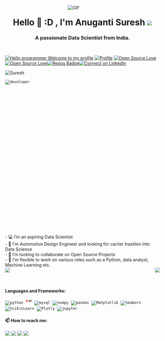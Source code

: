 <img align="right" alt="GIF"  width="300px" src="https://github.com/sureshmecad/sureshmecad/blob/main/suresh%20-master/Profile%20generator/giphy.webp" />

<h1 align="center">Hello 👋  :D , I'm Anuganti Suresh <img src="https://github.com/sureshmecad/sureshmecad/blob/main/suresh%20-master/Profile%20generator/Developer.gif" width="65px"></h1>
<h3 align="center"> A passionate Data Scientist from India.</h3><br>

[![Hello programmer Welcome to my profile](https://img.shields.io/badge/Hello,Programmer!-Welcome<3-brightgreen.svg?style=flat&logo=github)](https://github.com/sureshmecad) [![Profile](https://Visitor-badge.glitch.me/badge?page_id=sureshmecad.profileviews-badge)](https://github.com/sureshmecad) [![Open Source Love](https://img.shields.io/github/followers/sureshmecad?style=social)](https://github.com/sureshmecad?tab=followers)[![Open Source Love](https://badges.frapsoft.com/os/v2/open-source.svg?v=103)](https://github.com/sureshmecad)[![Repos Badge](https://badges.pufler.dev/repos/sureshmecad)](https://badges.pufler.dev/repos/sureshmecad)[![Connect on LinkedIn](https://img.shields.io/badge/--linkedin?label=LinkedIn&logo=LinkedIn&style=social)](https://www.linkedin.com/in/anuganti-suresh-9aa17822/)
<br>

<p align="left"> <img src="https://komarev.com/ghpvc/?username=sureshmecad" alt="Suresh" /> </p>

<code><img src="https://media.giphy.com/media/2vnId4IaAjIGZd2EWC/giphy.gif" alt="developer" align="left" width="500px" height="500px"  /></code>&nbsp;
<p align="left"> - 💻 I’m an aspiring Data Scientist <br>
- 🤝 I'm Automotive Design Engineer and looking for carrier trasition into Data Science <br>
- 👀 I’m looking to collaborate on Open Source Projects<br>
- 💬 I'm flexible to work on various roles such as a Python, data analyst, Machine Learning etc. <br>

<a href="https://https://github.com/sureshmecad/github-readme-stats">
<img src= "https://github-readme-stats.vercel.app/api?username=sureshmecad&theme=tokyonight&show_icons=true" />
</a>

<a href="https://github.com/sureshmecad/github-readme-stats">
<img align="right" src= "https://github-readme-stats.vercel.app/api/top-langs/?username=sureshmecad&layout=compact)](https://github.com/anuraghazra/github-readme-stats" />
  </a>
  <br/><br/><br/>
  
**Languages and Frameworks:**
<div>
<p align="left">
  <code><img src="https://github.com/abranhe/programming-languages-logos/blob/master/src/python/python_48x48.png" alt="python" width="20" height="20" /></code>&nbsp;
  <code><img src="https://raw.githubusercontent.com/github/explore/80688e429a7d4ef2fca1e82350fe8e3517d3494d/topics/git/git.png" alt="git" width="20" height="20" /></code>&nbsp;
  <code><img src="https://img.shields.io/badge/mysql-%2300f.svg?&style=for-the-badge&logo=mysql&logoColor=white" alt="mysql" /></code>&nbsp;
  <code><img src="https://img.shields.io/badge/numpy%20-%23013243.svg?&style=for-the-badge&logo=numpy&logoColor=white" alt="numpy"/></code>&nbsp;
  <code><img src="https://img.shields.io/badge/pandas%20-%23150458.svg?&style=for-the-badge&logo=pandas&logoColor=white" alt="pandas" /></code>&nbsp;
  <code><img src="https://img.shields.io/badge/Matplotlib%20-%23013243.svg?&style=for-the-badge&logo=Matplotlib&logoColor=white" alt="Matplotlib"/></code>&nbsp;
  <code><img src="https://img.shields.io/badge/Seaborn%20-%23013243.svg?&style=for-the-badge&logo=Seaborn&logoColor=white" alt="Seaborn"/></code>&nbsp;
  <code><img src="https://img.shields.io/badge/ScikitLearn%20-%23013243.svg?&style=for-the-badge&logo=ScikitLearn&logoColor=white" alt="ScikitLearn"/></code>&nbsp;
  <code><img src="https://img.shields.io/badge/Plotly%20-%23013243.svg?&style=for-the-badge&logo=Plotly&logoColor=white" alt="Plotly"/></code>&nbsp;
  <code><img src="https://img.shields.io/badge/Jupyter%20-%23F37626.svg?&style=for-the-badge&logo=Jupyter&logoColor=white" alt="jupyter" /></code>&nbsp;
  </p>
 </div>
 
  #### 📫 How to reach me:   
  [<img src="https://github.com/sciencepal/sciencepal/blob/master/assets/discord-round.svg" width="3.5%"/>](https://github.com/sureshmecad)
  [<img src="https://img.icons8.com/color/48/000000/linkedin.png" width="3.5%"/>](https://https://www.linkedin.com/in/anuganti-suresh-9aa17822/)
  [<img src="https://img.icons8.com/fluent/48/000000/instagram-new.png" width="3.5%"/>](https://www.instagram.com/anugantisuresh/?hl=en)
  <a href="mailto:rsow105@gmail.com"> <img src="https://img.icons8.com/fluent/48/000000/gmail.png" width="3.5%"/> </a>

